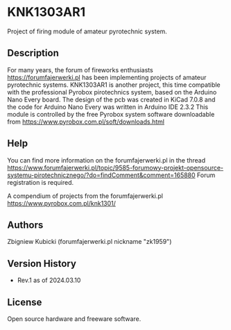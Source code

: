 # KNK1303AR1

Project of firing module of amateur pyrotechnic system. 

## Description

For many years, the forum of fireworks enthusiasts https://forumfajerwerki.pl has been implementing projects of amateur pyrotechnic systems. 
KNK1303AR1 is another project, this time compatible with the professional Pyrobox pirotechnics system, based on the Arduino Nano Every board.
The design of the pcb was created in KiCad 7.0.8 and the code for Arduino Nano Every was written in Arduino IDE 2.3.2
This module is controlled by the free Pyrobox system software downloadable from https://www.pyrobox.com.pl/soft/downloads.html

## Help

You can find more information on the forumfajerwerki.pl in the thread 
https://www.forumfajerwerki.pl/topic/9585-forumowy-projekt-opensource-systemu-pirotechnicznego/?do=findComment&comment=165880 
Forum registration is required.

A compendium of projects from the forumfajerwerki.pl
https://www.pyrobox.com.pl/knk1301/

## Authors

Zbigniew Kubicki (forumfajerwerki.pl nickname "zk1959")

## Version History

* Rev.1 as of 2024.03.10

## License

Open source hardware and freeware software.
